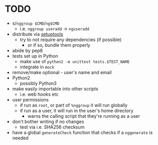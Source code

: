 # TODO

- s/`nggroup $CMD`/`ng$CMD`
	- i.e. `nggroup useradd` -> `nguseradd`
- distribute via [setuptools](https://python-packaging-user-guide.readthedocs.org/en/latest/distributing.html#configuring-your-project)
	- try to not require any dependencies (if possible)
		- or if so, bundle them properly
- abide by pep8
- tests set up in Python
	- make use of `python2 -m unittest tests.$TEST_NAME`
	- integrate in `mock`
- remove/make optional - user's name and email
- Python2
	- possibly Python3
- make easily importable into other scripts
	- i.e. web hooks etc
- user permissions
	- if run as `root`, or part of `%nggroup` it will run globally
	- if run as a user, it will run in the user's home directory
		- warns the calling script that they're running as a user
- don't  bother writing if no changes
	- test via i.e. SHA256 checksum
- have a global `generateCheck` function that checks if a `nggenerate` is needed
